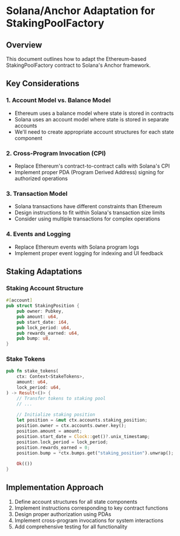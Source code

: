 # Solana/Anchor Adaptation for StakingPoolFactory

## Overview
This document outlines how to adapt the Ethereum-based StakingPoolFactory contract to Solana's Anchor framework.

## Key Considerations

### 1. Account Model vs. Balance Model
- Ethereum uses a balance model where state is stored in contracts
- Solana uses an account model where state is stored in separate accounts
- We'll need to create appropriate account structures for each state component

### 2. Cross-Program Invocation (CPI)
- Replace Ethereum's contract-to-contract calls with Solana's CPI
- Implement proper PDA (Program Derived Address) signing for authorized operations

### 3. Transaction Model
- Solana transactions have different constraints than Ethereum
- Design instructions to fit within Solana's transaction size limits
- Consider using multiple transactions for complex operations

### 4. Events and Logging
- Replace Ethereum events with Solana program logs
- Implement proper event logging for indexing and UI feedback


## Staking Adaptations

### Staking Account Structure
```rust
#[account]
pub struct StakingPosition {
    pub owner: Pubkey,
    pub amount: u64,
    pub start_date: i64,
    pub lock_period: u64,
    pub rewards_earned: u64,
    pub bump: u8,
}
```

### Stake Tokens
```rust
pub fn stake_tokens(
    ctx: Context<StakeTokens>,
    amount: u64,
    lock_period: u64,
) -> Result<()> {
    // Transfer tokens to staking pool
    // ...
    
    // Initialize staking position
    let position = &mut ctx.accounts.staking_position;
    position.owner = ctx.accounts.owner.key();
    position.amount = amount;
    position.start_date = Clock::get()?.unix_timestamp;
    position.lock_period = lock_period;
    position.rewards_earned = 0;
    position.bump = *ctx.bumps.get("staking_position").unwrap();
    
    Ok(())
}
```


## Implementation Approach

1. Define account structures for all state components
2. Implement instructions corresponding to key contract functions
3. Design proper authorization using PDAs
4. Implement cross-program invocations for system interactions
5. Add comprehensive testing for all functionality
